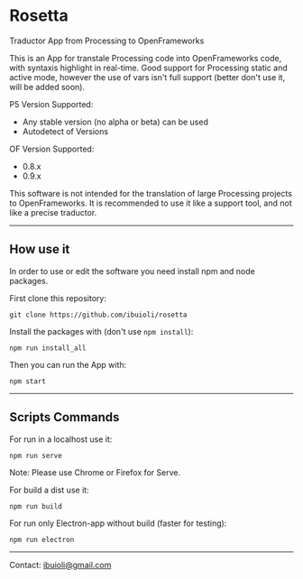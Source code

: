 # Rosetta
Traductor App from Processing to OpenFrameworks

This is an App for transtale Processing code into OpenFrameworks code, with syntaxis highlight in real-time. Good support for Processing static and active mode, however the use of vars isn't full support (better don't use it, will be added soon).

P5 Version Supported:
  * Any stable version (no alpha or beta) can be used
  * Autodetect of Versions

OF Version Supported:
  * 0.8.x
  * 0.9.x

This software is not intended for the translation of large Processing projects to OpenFrameworks. It is recommended to use it like a support tool, and not like a precise traductor.

---

## How use it

In order to use or edit the software you need install npm and node packages.

First clone this repository:

```
git clone https://github.com/ibuioli/rosetta
```

Install the packages with (don't use ```npm install```):

```
npm run install_all
```

Then you can run the App with:

```
npm start
```

---

## Scripts Commands

For run in a localhost use it:

```
npm run serve
```
Note: Please use Chrome or Firefox for Serve.

For build a dist use it:

```
npm run build
```

For run only Electron-app without build (faster for testing):

```
npm run electron
```

---
Contact: ibuioli@gmail.com
